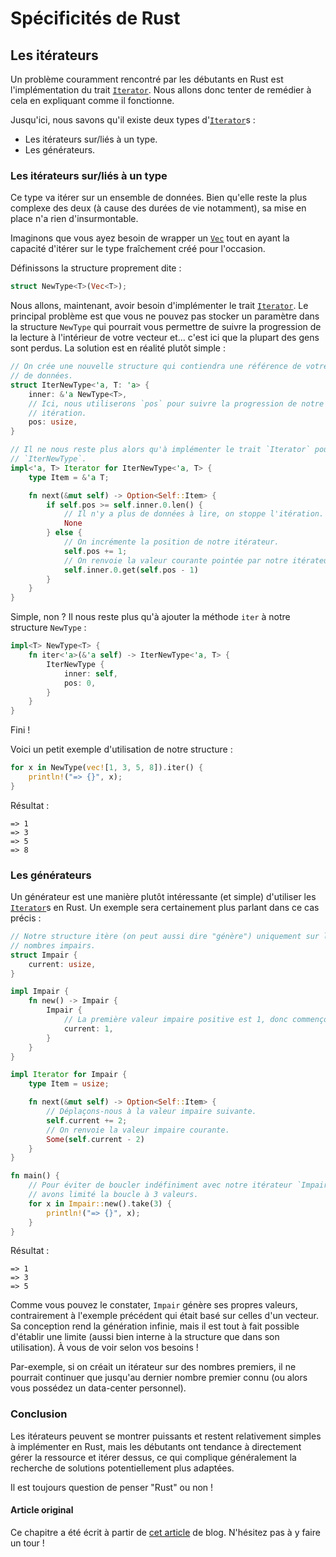 # Spécificités de Rust

## Les itérateurs

Un problème couramment rencontré par les débutants en  Rust est l'implémentation du trait [`Iterator`]. Nous allons donc tenter de remédier à cela en expliquant comme il fonctionne.

Jusqu'ici, nous savons qu'il existe deux types d'[`Iterator`]s :

 * Les itérateurs sur/liés à un type.
 * Les générateurs.

### Les itérateurs sur/liés à un type

Ce type va itérer sur un ensemble de données. Bien qu'elle reste la plus complexe des deux (à cause des durées de vie notamment), sa mise en place n'a rien d'insurmontable.

Imaginons que vous ayez besoin de wrapper un [`Vec`] tout en ayant la capacité d'itérer sur le type fraîchement créé pour l'occasion.

Définissons la structure proprement dite :

```rust
struct NewType<T>(Vec<T>);
```

Nous allons, maintenant, avoir besoin d'implémenter le trait [`Iterator`]. Le principal problème est que vous ne pouvez pas stocker un paramètre dans la structure `NewType` qui pourrait vous permettre de suivre la progression de la lecture à l'intérieur de votre vecteur et... c'est ici que la plupart des gens sont perdus. La solution est en réalité plutôt simple :

```rust
// On crée une nouvelle structure qui contiendra une référence de votre ensemble
// de données.
struct IterNewType<'a, T: 'a> {
    inner: &'a NewType<T>,
    // Ici, nous utiliserons `pos` pour suivre la progression de notre
    // itération.
    pos: usize,
}

// Il ne nous reste plus alors qu'à implémenter le trait `Iterator` pour
// `IterNewType`.
impl<'a, T> Iterator for IterNewType<'a, T> {
    type Item = &'a T;

    fn next(&mut self) -> Option<Self::Item> {
        if self.pos >= self.inner.0.len() {
            // Il n'y a plus de données à lire, on stoppe l'itération.
            None
        } else {
            // On incrémente la position de notre itérateur.
            self.pos += 1;
            // On renvoie la valeur courante pointée par notre itérateur.
            self.inner.0.get(self.pos - 1)
        }
    }
}
```

Simple, non ? Il nous reste plus qu'à ajouter la méthode `iter` à notre structure `NewType` :

```rust
impl<T> NewType<T> {
    fn iter<'a>(&'a self) -> IterNewType<'a, T> {
        IterNewType {
            inner: self,
            pos: 0,
        }
    }
}
```

Fini !

Voici un petit exemple d'utilisation de notre structure :

```rust
for x in NewType(vec![1, 3, 5, 8]).iter() {
    println!("=> {}", x);
}
```

Résultat :

```text
=> 1
=> 3
=> 5
=> 8
```

### Les générateurs

Un générateur est une manière plutôt intéressante (et simple) d'utiliser les [`Iterator`]s en Rust. Un exemple sera certainement plus parlant dans ce cas précis :

```rust
// Notre structure itère (on peut aussi dire "génère") uniquement sur les
// nombres impairs.
struct Impair {
    current: usize,
}

impl Impair {
    fn new() -> Impair {
        Impair {
            // La première valeur impaire positive est 1, donc commençons à 1.
            current: 1,
        }
    }
}

impl Iterator for Impair {
    type Item = usize;

    fn next(&mut self) -> Option<Self::Item> {
        // Déplaçons-nous à la valeur impaire suivante.
        self.current += 2;
        // On renvoie la valeur impaire courante.
        Some(self.current - 2)
    }
}

fn main() {
    // Pour éviter de boucler indéfiniment avec notre itérateur `Impair`, nous
    // avons limité la boucle à 3 valeurs.
    for x in Impair::new().take(3) {
        println!("=> {}", x);
    }
}
```

Résultat :

```text
=> 1
=> 3
=> 5
```

Comme vous pouvez le constater, `Impair` génère ses propres valeurs, contrairement à l'exemple
précédent qui était basé sur celles d'un vecteur. Sa conception rend la génération infinie, mais
il est tout à fait possible d'établir une limite (aussi bien interne à la structure que dans son
utilisation). À vous de voir selon vos besoins !

Par-exemple, si on créait un itérateur sur des nombres premiers, il ne pourrait continuer
que jusqu'au dernier nombre premier connu (ou alors vous possédez un data-center personnel).

### Conclusion

Les itérateurs peuvent se montrer puissants et restent relativement simples à implémenter en Rust, mais
les débutants ont tendance à directement gérer la ressource et itérer dessus, ce qui complique
généralement la recherche de solutions potentiellement plus adaptées.

Il est toujours question de penser "Rust" ou non !

#### Article original

Ce chapitre a été écrit à partir de [cet article](https://blog.guillaume-gomez.fr/articles/2017-03-09+Little+tour+of+multiple+iterators+implementation+in+Rust) de blog. N'hésitez pas à y faire un tour !

[`Iterator`]: https://doc.rust-lang.org/std/iter/trait.Iterator.html
[`Vec`]: https://doc.rust-lang.org/std/vec/struct.Vec.html
